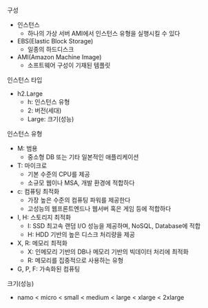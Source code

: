 구성
- 인스턴스
   - 하나의 가상 서버 AMI에서 인스턴스 유형을 실행시킬 수 있다
- EBS(Elastic Block Storage)
   - 일종의 하드디스크
- AMI(Amazon Machine Image)
   - 소프트웨어 구성이 기재된 템플릿

인스턴스 타입 
- h2.Large
   - h: 인스턴스 유형
   - 2: 버전(세대)
   - Large: 크기(성능)

인스턴스 유형
- M: 범용
   - 중소형 DB 또는 기타 일본적인 애플리케이션
- T: 마이크로
   - 기본 수준의 CPU를 제공
   - 소규모 웹이나 MSA, 개발 환경에 적합하다
- c: 컴퓨팅 최적화
   - 가장 높은 수준의 컴퓨팅 파워를 제공한다
   - 고성능의 웹프론트엔드나 웹서버 혹은 게임 등에 적합하다
- I, H: 스토리지 최적화
   - I: SSD 최고속 랜덤 I/O 성능을 제공하며, NoSQL, Database에 적합
   - H: HDD 기반의 높은 디스크 처리량을 제공
- X, R: 메모리 최적화
   - X: 인메모리 기반의 DB나 메모리 기반의 빅데이터 처리에 최적화
   - R: 메모리를 집중적으로 사용하는 유형
- G, P, F: 가속화된 컴퓨팅

크기(성능)
- namo < micro < small < medium < large < xlarge < 2xlarge